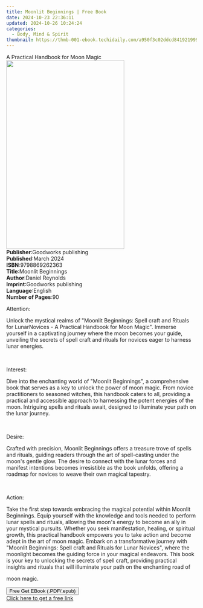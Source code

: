 ```yaml
---
title: Moonlit Beginnings | Free Book
date: 2024-10-23 22:36:11
updated: 2024-10-26 10:24:24
categories:
  - Body, Mind & Spirit
thumbnail: https://thmb-001-ebook.techidaily.com/a950f3c02ddcd841921999f734d75fbbd4906116bc7c8410928e0a28f9e9724a.jpg
---
```

<main id="book-container">
  <div class="flex flex-col">
    <div class="book-brief flex-1 py-6 px-4 sm:p-6 md:py-10 md:px-8">
      <!-- brief-->
      <div class="book-brief-main">A Practical Handbook for Moon Magic</div>
    </div>
    <div
      class="book-meta-info flex-1 grid gap-4 col-start-1 col-end-3 row-start-1 sm:mb-6 sm:grid-cols-4 lg:gap-6 lg:col-start-2 lg:row-end-6 lg:row-span-6 lg:mb-0"
    >
      <div
        class="book-meta-info-left place-content-center mt-4 p-4 text-sm leading-6 col-start-2 col-span-2 dark:text-slate-400"
      >
        <img
          class="w-full h-500 object-cover rounded-lg sm:h-255 sm:col-span-2 lg:col-span-full"
          src="https://img-001-ebook.techidaily.com/2d3e19837ea53a9c01cbf07c68ee4eaaa655b1dd27e7cbd4bb65b197f163f2bd.jpg"
          alt=""
          width="312"
          height="500"
        />
      </div>
      <div
        class="book-meta-info-right mt-2 col-start-1 row-start-2 col-span-3 self-center"
      >
        <!-- meta data  -->
        <div class="flex flex-col px-4 md:px-8">
          <div class="flex-1">
            <strong>Publisher</strong>:<span class="px-2"
              >Goodworks publishing</span
            >
          </div>
          <div class="flex-1">
            <strong>Published</strong>:<span class="px-2">March 2024</span>
          </div>
          <div class="flex-1">
            <strong>ISBN</strong>:<span class="px-2">9798869262363</span>
          </div>
          <div class="flex-1">
            <strong>Title</strong>:<span class="px-2">Moonlit Beginnings</span>
          </div>
          <div class="flex-1">
            <strong>Author</strong>:<span class="px-2">Daniel Reynolds</span>
          </div>
          <div class="flex-1">
            <strong>Imprint</strong>:<span class="px-2"
              >Goodworks publishing</span
            >
          </div>
          <div class="flex-1">
            <strong>Language</strong>:<span class="px-2">English</span>
          </div>
          <div class="flex-1">
            <strong>Number of Pages</strong>:<span class="px-2">90</span>
          </div>
        </div>
      </div>
    </div>
    <div class="book-description flex-1 py-6 px-4 sm:p-6 md:py-10 md:px-8">
      <div class="book-description-main">
        <div accordion-content="" id="description">
          <p>Attention:</p>
          <p>
            Unlock the mystical realms of "Moonlit Beginnings: Spell craft and
            Rituals for LunarNovices - A Practical Handbook for Moon Magic".
            Immerse yourself in a captivating journey where the moon becomes
            your guide, unveiling the secrets of spell craft and rituals for
            novices eager to harness lunar energies.
          </p>
          <p><br /></p>
          <p>Interest:</p>
          <p>
            Dive into the enchanting world of "Moonlit Beginnings", a
            comprehensive book that serves as a key to unlock the power of moon
            magic. From novice practitioners to seasoned witches, this handbook
            caters to all, providing a practical and accessible approach to
            harnessing the potent energies of the moon. Intriguing spells and
            rituals await, designed to illuminate your path on the lunar
            journey.
          </p>
          <p><br /></p>
          <p>Desire:</p>
          <p>
            Crafted with precision, Moonlit Beginnings offers a treasure trove
            of spells and rituals, guiding readers through the art of
            spell-casting under the moon's gentle glow. The desire to connect
            with the lunar forces and manifest intentions becomes irresistible
            as the book unfolds, offering a roadmap for novices to weave their
            own magical tapestry.
          </p>
          <p><br /></p>
          <p>Action:</p>
          <p>
            Take the first step towards embracing the magical potential within
            Moonlit Beginnings. Equip yourself with the knowledge and tools
            needed to perform lunar spells and rituals, allowing the moon's
            energy to become an ally in your mystical pursuits. Whether you seek
            manifestation, healing, or spiritual growth, this practical handbook
            empowers you to take action and become adept in the art of moon
            magic. Embark on a transformative journey with "Moonlit Beginnings:
            Spell craft and Rituals for Lunar Novices", where the moonlight
            becomes the guiding force in your magical endeavors. This book is
            your key to unlocking the secrets of spell craft, providing
            practical insights and rituals that will illuminate your path on the
            enchanting road of
          </p>
          <p>moon magic.</p>
        </div>
        <div class="accordion-fader"></div>
      </div>
    </div>
    <div class="book-excerpts flex-1 py-6 px-4 sm:p-6 md:py-10 md:px-8"></div>
    <div
      class="book-about-author flex-1 py-6 px-4 sm:p-6 md:py-10 md:px-8"
    ></div>
    <div class="book-free-get flex-1 py-6 px-4 sm:p-6 md:py-10 md:px-8">
      <button
        id="btn-free-get"
        class="bg-blue-500 hover:bg-blue-700 text-white font-bold py-2 px-4 rounded"
      >
        Free Get EBook (.PDF/.epub)
      </button>
      <div id="countdown-display" class="px-2 text-lg mt-2"></div>
      <a
        id="free-link"
        class="hidden bg-blue-500 hover:bg-blue-700 text-white font-bold py-2 px-4 rounded"
        href="https://www.ebooks.com/en-us/book/211266580/moonlit-beginnings/daniel-reynolds/"
        target="_blank"
        >Click here to get a free link</a
      >
    </div>
    <script>
      let countdownTime = 0;
      let countdownInterval = null;
      document
        .getElementById('btn-free-get')
        .addEventListener('click', startCountdown);
      function startCountdown() {
        countdownTime = new Date().getTime() + 60000 * 3;
        countdownInterval = setInterval(updateCountdown, 1000);
        document.getElementById('btn-free-get').disabled = true;
        document
          .getElementById('btn-free-get')
          .classList.add('bg-gray-500', 'cursor-not-allowed');
      }
      function updateCountdown() {
        let currentTime = new Date().getTime();
        let timeLeft = countdownTime - currentTime;
        let secondsLeft = Math.floor(timeLeft / 1000);
        document.getElementById('countdown-display').innerHTML =
          `Remaining time: ${secondsLeft} seconds.`;
        if (secondsLeft <= 0) {
          clearInterval(countdownInterval);
          document.getElementById('btn-free-get').classList.add('hidden');
          document.getElementById('free-link').classList.remove('hidden');
          document.getElementById('countdown-display').innerHTML = '';
        }
      }
    </script>
  </div>
</main>
